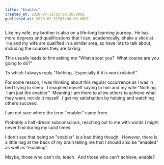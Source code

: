 ```yaml
---
title: "Enabler"
created_at: 2020-07-31T03:00:28.000Z
published_at: 2020-07-31T03:06:30.000Z
---
```

Like my wife, my brother is also on a life-long learning journey.  He has more degrees and qualifications that I can, academically, shake a stick at.  He and my wife are qualified in a similar area, so have lots to talk about, including the courses they are taking.

This usually leads to him asking me "What about you?  What course are you going to do?"

To which I always reply "Nothing.  Especially if it is work related!"

For some reason, I was thinking about this regular occurrence as I was in bed trying to sleep.  I imagined myself saying to him and my wife "Nothing.  I am just the enabler."  Meaning I am there to allow others to achieve what they want, not do it myself.  I get my satisfaction by helping and watching others succeed.

I am not sure where the term "enabler" came from.

Probably a half-dream subconscious, reaching out to me with words I might never find during my lucid times.

I don't see that being an "enabler" is a bad thing though.  However, there is a little nag at the back of my brain telling me that I should also be "enabled" as well as "enabling".

Maybe, those who can't do, teach.  And those who can't achieve, enable?
